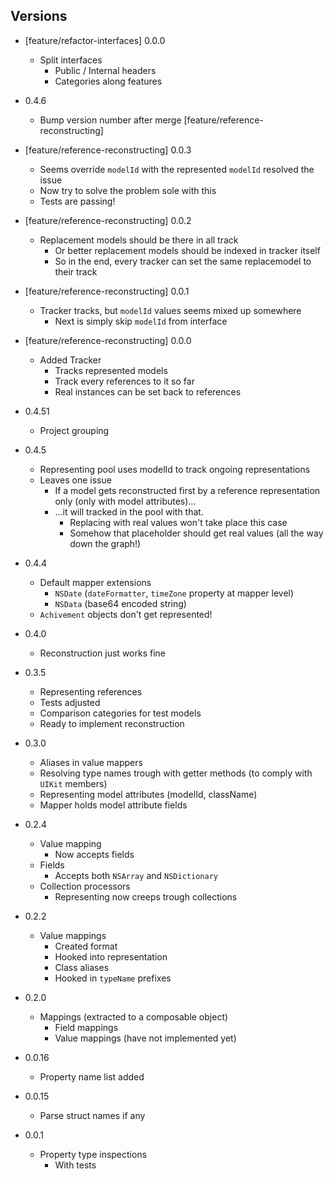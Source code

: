 ## Versions

* [feature/refactor-interfaces] 0.0.0

    + Split interfaces
        + Public / Internal headers
        + Categories along features


* 0.4.6

    + Bump version number after merge [feature/reference-reconstructing]


* [feature/reference-reconstructing] 0.0.3

    + Seems override `modelId` with the represented `modelId` resolved the issue
    + Now try to solve the problem sole with this
    + Tests are passing!


* [feature/reference-reconstructing] 0.0.2

    + Replacement models should be there in all track
        + Or better replacement models should be indexed in tracker itself
        + So in the end, every tracker can set the same replacemodel to their track


* [feature/reference-reconstructing] 0.0.1

    + Tracker tracks, but `modelId` values seems mixed up somewhere
        + Next is simply skip `modelId` from interface


* [feature/reference-reconstructing] 0.0.0

    + Added Tracker
        + Tracks represented models
        + Track every references to it so far
        + Real instances can be set back to references


* 0.4.51

    + Project grouping


* 0.4.5

    + Representing pool uses modelId to track ongoing representations
    + Leaves one issue
        + If a model gets reconstructed first by a reference representation only (only with model attributes)...
        + ...it will tracked in the pool with that.
            + Replacing with real values won't take place this case
            + Somehow that placeholder should get real values (all the way down the graph!)


* 0.4.4
    
    + Default mapper extensions
        + `NSDate` (`dateFormatter`, `timeZone` property at mapper level)
        + `NSData` (base64 encoded string)
    + `Achivement` objects don't get represented!


* 0.4.0

    + Reconstruction just works fine
    

* 0.3.5

    + Representing references
    + Tests adjusted
    + Comparison categories for test models
    + Ready to implement reconstruction


* 0.3.0

    + Aliases in value mappers
    + Resolving type names trough with getter methods (to comply with `UIKit` members)
    + Representing model attributes (modelId, className)
    + Mapper holds model attribute fields


* 0.2.4

    + Value mapping
        + Now accepts fields
    + Fields
        + Accepts both `NSArray` and `NSDictionary`
    + Collection processors
        + Representing now creeps trough collections


* 0.2.2

    + Value mappings
        + Created format
        + Hooked into representation
        + Class aliases
        + Hooked in `typeName` prefixes


* 0.2.0

    + Mappings (extracted to a composable object)
        + Field mappings
        + Value mappings (have not implemented yet)


* 0.0.16

    + Property name list added


* 0.0.15

    + Parse struct names if any 


* 0.0.1

    + Property type inspections
        + With tests
